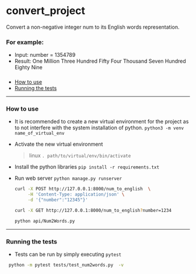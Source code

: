 # convert_project

Convert a non-negative integer num to its English words representation.

### For example:
- Input: number = 1354789
- Result: One Million Three Hundred Fifty Four Thousand Seven Hundred Eighty Nine

###
- [How to use](#how-to-use)
- [Running the tests](#running-the-tests)
---
### How to use
- It is recommended to create a new virtual environment for the project as to not interfere with the system installation of python. `python3 -m venv name_of_virtual_env` 
- Activate the new virtual environment
    > linux `. path/to/virtual/env/bin/activate` 
- Install the python libraries `pip install -r requirements.txt`
- Run web server `python manage.py runserver`
  ```bash
  curl -X POST http://127.0.0.1:8000/num_to_english  \
       -H 'Content-Type: application/json' \
       -d '{"number":"12345"}'
  ```
  
  ```bash
  curl -X GET http://127.0.0.1:8000/num_to_english?number=1234
  ```
  
  ```bash
  python api/Num2Words.py
  ```
---
### Running the tests

- Tests can be run by simply executing `pytest`

 ```bash
  python -m pytest tests/test_num2words.py  -v
 ```


